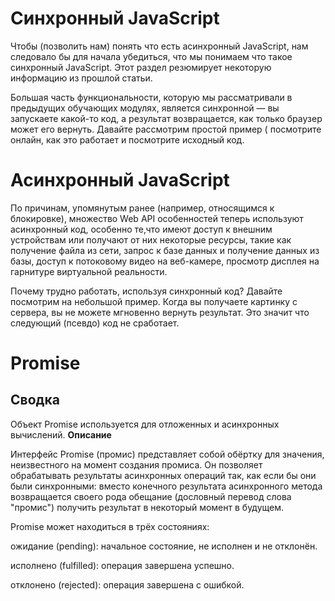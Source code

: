 # Синхронный JavaScript
Чтобы (позволить нам) понять что есть асинхронный JavaScript, нам следовало бы для начала убедиться, 
что мы понимаем что такое синхронный JavaScript. Этот раздел резюмирует некоторую информацию из прошлой статьи.

Большая часть функциональности, которую мы рассматривали в предыдущих обучающих модулях, является синхронной — 
вы запускаете какой-то код, а результат возвращается, как только браузер может его вернуть. Давайте рассмотрим
простой пример ( посмотрите онлайн, как это работает и посмотрите исходный код.

# Асинхронный JavaScript
По причинам, упомянутым ранее (например, относящимся к блокировке), множество Web API особенностей теперь используют 
асинхронный код, особенно те,что имеют доступ к внешним устройствам или получают от них некоторые ресурсы, такие как получение файла из сети, запрос к базе данных и получение данных из базы, доступ к потоковому видео на веб-камере, просмотр дисплея на гарнитуре виртуальной реальности.

Почему трудно работать, используя синхронный код? Давайте посмотрим на небольшой пример. Когда вы получаете картинку с сервера,
вы не можете мгновенно вернуть результат. Это значит что следующий (псевдо) код не сработает.

# Promise
## Сводка
Объект Promise используется для отложенных и асинхронных вычислений.
**Описание**

Интерфейс Promise (промис) представляет собой обёртку для значения, неизвестного на момент создания промиса. Он позволяет обрабатывать результаты асинхронных операций так, как если бы они были синхронными: вместо конечного результата асинхронного метода возвращается своего рода обещание (дословный перевод слова "промис") получить результат в некоторый момент в будущем.

Promise может находиться в трёх состояниях:

ожидание (pending): начальное состояние, не исполнен и не отклонён.

исполнено (fulfilled): операция завершена успешно.

отклонено (rejected): операция завершена с ошибкой.
